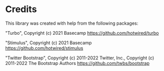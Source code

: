 # Credits

This library was created with help from the following packages:

"Turbo", Copyright (c) 2021 Basecamp
https://github.com/hotwired/turbo

"Stimulus", Copyright (c) 2021 Basecamp
https://github.com/hotwired/stimulus

"Twitter Bootstrap", Copyright (c) 2011-2022 Twitter, Inc., Copyright (c) 2011-2022 The Bootstrap Authors
https://github.com/twbs/bootstrap
